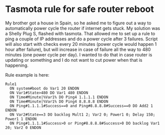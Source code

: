 # Tasmota rule for safe router reboot
My brother got a house in Spain, so he asked me to figure out a way to automatically power cycle the router if internet gets stuck.
My solution was a Shelly Plug S, flashed with tasmota.
That allowed me to set up a rule to ping a couple of IP addresses and do a power cycle after 3 failures.
Script will also start with checks every 20 minutes (power cycle would happen 1 hour after failure), but will increase in case of failure all the way to 480 minutes (one power cycle per day).
I wanted to do that in case router is updating or something and I do not want to cut power when that is happening.

Rule example is here:
```
Rule1 
  ON system#boot do Var1 20 ENDON
  ON Var1#State>480 DO Var1 480 ENDON
  ON Time#Minute|%Var1% DO Ping4 1.1.1.1 ENDON
  ON Time#Minute|%Var1% DO Ping4 8.8.8.8 ENDON
  ON Ping#1.1.1.1#Success==0 and Ping#8.8.8.8#Success==0 DO Add2 1 ENDON
  ON Var2#State==3 DO backlog Mult1 2; Var2 0; Power1 0; Delay 150; Power1 1 ENDON
  ON Ping#1.1.1.1#Success>0 or Ping#8.8.8.8#Success>0 DO backlog Var1 20; Var2 0 ENDON
```
